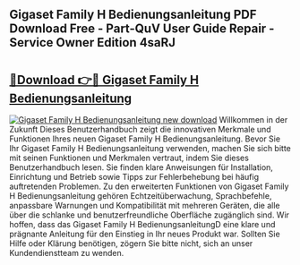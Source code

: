 ## Gigaset Family H Bedienungsanleitung PDF Download Free - Part-QuV User Guide Repair - Service Owner Edition 4saRJ

# <h2><a href="http://df24m1.blite.top/?on=Gigaset+Family+H+Bedienungsanleitung">🔗Download 👉🔴 Gigaset Family H Bedienungsanleitung</a></h2>

[![Gigaset Family H Bedienungsanleitung new download](https://i.imgur.com/lujVjoI.png)](http://df24m1.blite.top/?on=Gigaset+Family+H+Bedienungsanleitung)
Willkommen in der Zukunft Dieses Benutzerhandbuch zeigt die innovativen Merkmale und Funktionen Ihres neuen Gigaset Family H Bedienungsanleitung. Bevor Sie Ihr Gigaset Family H Bedienungsanleitung verwenden, machen Sie sich bitte mit seinen Funktionen und Merkmalen vertraut, indem Sie dieses Benutzerhandbuch lesen. Sie finden klare Anweisungen für Installation, Einrichtung und Betrieb sowie Tipps zur Fehlerbehebung bei häufig auftretenden Problemen. Zu den erweiterten Funktionen von Gigaset Family H Bedienungsanleitung gehören Echtzeitüberwachung, Sprachbefehle, anpassbare Warnungen und Kompatibilität mit mehreren Geräten, die alle über die schlanke und benutzerfreundliche Oberfläche zugänglich sind. Wir hoffen, dass das Gigaset Family H BedienungsanleitungD eine klare und prägnante Anleitung für den Einstieg in Ihr neues Produkt war. Sollten Sie Hilfe oder Klärung benötigen, zögern Sie bitte nicht, sich an unser Kundendienstteam zu wenden.
